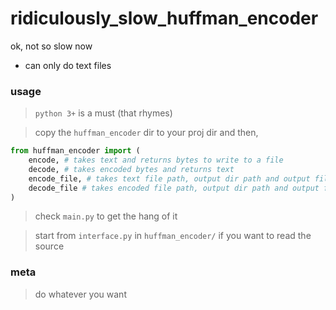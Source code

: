 # ridiculously_slow_huffman_encoder
ok, not so slow now
- can only do text files

### usage
> `python 3+` is a must (that rhymes)

> copy the `huffman_encoder` dir to your proj dir and then,

```python
from huffman_encoder import (
    encode, # takes text and returns bytes to write to a file
    decode, # takes encoded bytes and returns text
    encode_file, # takes text file path, output dir path and output file name
    decode_file # takes encoded file path, output dir path and output file name
)
```
> check `main.py` to get the hang of it

> start from `interface.py` in `huffman_encoder/` if you want to read the source

### meta
> do whatever you want
